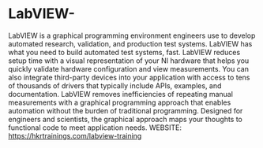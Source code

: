 # LabVIEW-
LabVIEW is a graphical programming environment engineers use to develop automated research, validation, and production test systems. LabVIEW has what you need to build automated test systems, fast. LabVIEW reduces setup time with a visual representation of your NI hardware that helps you quickly validate hardware configuration and view measurements. You can also integrate third-party devices into your application with access to tens of thousands of drivers that typically include APIs, examples, and documentation. LabVIEW removes inefficiencies of repeating manual measurements with a graphical programming approach that enables automation without the burden of traditional programming. Designed for engineers and scientists, the graphical approach maps your thoughts to functional code to meet application needs.
WEBSITE: https://hkrtrainings.com/labview-training
